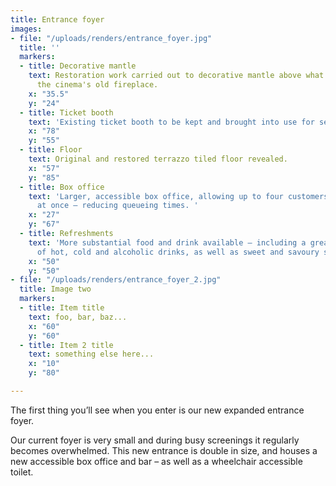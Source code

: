 ```yaml
---
title: Entrance foyer
images:
- file: "/uploads/renders/entrance_foyer.jpg"
  title: ''
  markers:
  - title: Decorative mantle
    text: Restoration work carried out to decorative mantle above what used to be
      the cinema's old fireplace.
    x: "35.5"
    y: "24"
  - title: Ticket booth
    text: 'Existing ticket booth to be kept and brought into use for select shows. '
    x: "78"
    y: "55"
  - title: Floor
    text: Original and restored terrazzo tiled floor revealed.
    x: "57"
    y: "85"
  - title: Box office
    text: 'Larger, accessible box office, allowing up to four customers to be served
      at once – reducing queueing times. '
    x: "27"
    y: "67"
  - title: Refreshments
    text: 'More substantial food and drink available – including a greater variety
      of hot, cold and alcoholic drinks, as well as sweet and savoury snacks. '
    x: "50"
    y: "50"
- file: "/uploads/renders/entrance_foyer_2.jpg"
  title: Image two
  markers:
  - title: Item title
    text: foo, bar, baz...
    x: "60"
    y: "60"
  - title: Item 2 title
    text: something else here...
    x: "10"
    y: "80"

---
```

The first thing you’ll see when you enter is our new expanded entrance foyer.

Our current foyer is very small and during busy screenings it regularly becomes overwhelmed. This new entrance is double in size, and houses a new accessible box office and bar – as well as a wheelchair accessible toilet.